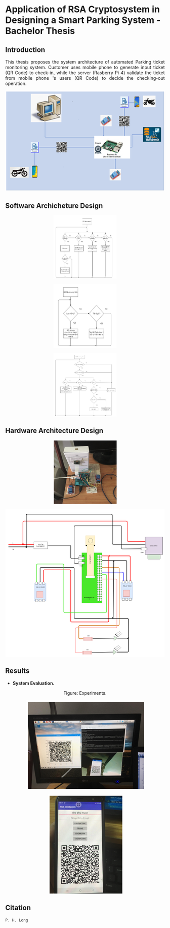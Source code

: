 # Application of RSA Cryptosystem in Designing a Smart Parking System - Bachelor Thesis


## Introduction

<p align="justify"> 
This thesis proposes the system architecture of automated Parking ticket monitoring system. Customer uses mobile phone to generate input ticket (QR Code) to check-in, while the server (Rasberry Pi 4) validate the ticket from mobile phone 's users (QR Code) to decide the checking-out operation.
</p>
<p align="center">
  <img src="System.png" />
</p>

## Software Archicheture Design

<p align="center">
  <img src="SW2.png" width="200" height="200"/>
</p>

<p align="center">
  <img src="SW3.png" width="200" height="200"/>
</p>

<p align="center">
  <img src="SW4.png" width="200" height="200"/>
</p>

## Hardware Architecture Design

<p align="center">
  <img src="hardware.png" width="200" height="200" />
</p>
<p align="center">
  <img src="hardware2.png" />
</p>

## Results

- **System Evaluation.**
<div align=center>Figure: Experiments.</div>
<p align="center">
  <img src="system2.png" title="System Evaluation" />
</p>
<p align="center">
  <img src="system4.png" title="System Evaluation" />
</p>

## Citation
	
`P. H. Long`
